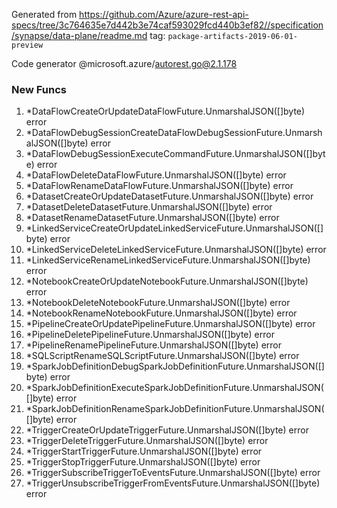 Generated from https://github.com/Azure/azure-rest-api-specs/tree/3c764635e7d442b3e74caf593029fcd440b3ef82//specification/synapse/data-plane/readme.md tag: `package-artifacts-2019-06-01-preview`

Code generator @microsoft.azure/autorest.go@2.1.178


### New Funcs

1. *DataFlowCreateOrUpdateDataFlowFuture.UnmarshalJSON([]byte) error
1. *DataFlowDebugSessionCreateDataFlowDebugSessionFuture.UnmarshalJSON([]byte) error
1. *DataFlowDebugSessionExecuteCommandFuture.UnmarshalJSON([]byte) error
1. *DataFlowDeleteDataFlowFuture.UnmarshalJSON([]byte) error
1. *DataFlowRenameDataFlowFuture.UnmarshalJSON([]byte) error
1. *DatasetCreateOrUpdateDatasetFuture.UnmarshalJSON([]byte) error
1. *DatasetDeleteDatasetFuture.UnmarshalJSON([]byte) error
1. *DatasetRenameDatasetFuture.UnmarshalJSON([]byte) error
1. *LinkedServiceCreateOrUpdateLinkedServiceFuture.UnmarshalJSON([]byte) error
1. *LinkedServiceDeleteLinkedServiceFuture.UnmarshalJSON([]byte) error
1. *LinkedServiceRenameLinkedServiceFuture.UnmarshalJSON([]byte) error
1. *NotebookCreateOrUpdateNotebookFuture.UnmarshalJSON([]byte) error
1. *NotebookDeleteNotebookFuture.UnmarshalJSON([]byte) error
1. *NotebookRenameNotebookFuture.UnmarshalJSON([]byte) error
1. *PipelineCreateOrUpdatePipelineFuture.UnmarshalJSON([]byte) error
1. *PipelineDeletePipelineFuture.UnmarshalJSON([]byte) error
1. *PipelineRenamePipelineFuture.UnmarshalJSON([]byte) error
1. *SQLScriptRenameSQLScriptFuture.UnmarshalJSON([]byte) error
1. *SparkJobDefinitionDebugSparkJobDefinitionFuture.UnmarshalJSON([]byte) error
1. *SparkJobDefinitionExecuteSparkJobDefinitionFuture.UnmarshalJSON([]byte) error
1. *SparkJobDefinitionRenameSparkJobDefinitionFuture.UnmarshalJSON([]byte) error
1. *TriggerCreateOrUpdateTriggerFuture.UnmarshalJSON([]byte) error
1. *TriggerDeleteTriggerFuture.UnmarshalJSON([]byte) error
1. *TriggerStartTriggerFuture.UnmarshalJSON([]byte) error
1. *TriggerStopTriggerFuture.UnmarshalJSON([]byte) error
1. *TriggerSubscribeTriggerToEventsFuture.UnmarshalJSON([]byte) error
1. *TriggerUnsubscribeTriggerFromEventsFuture.UnmarshalJSON([]byte) error

